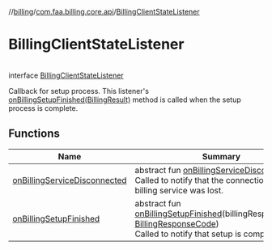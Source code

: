 //[billing](../../../index.md)/[com.faa.billing.core.api](../index.md)/[BillingClientStateListener](index.md)

# BillingClientStateListener

\
interface [BillingClientStateListener](index.md)

Callback for setup process. This listener's [onBillingSetupFinished(BillingResult)](on-billing-setup-finished.md) method is called when the setup process is complete.

## Functions

| Name | Summary |
|---|---|
| [onBillingServiceDisconnected](on-billing-service-disconnected.md) | abstract fun [onBillingServiceDisconnected](on-billing-service-disconnected.md)()<br>Called to notify that the connection to the billing service was lost. |
| [onBillingSetupFinished](on-billing-setup-finished.md) | abstract fun [onBillingSetupFinished](on-billing-setup-finished.md)(billingResponseCode: [BillingResponseCode](../-billing-response-code/index.md))<br>Called to notify that setup is complete. |
